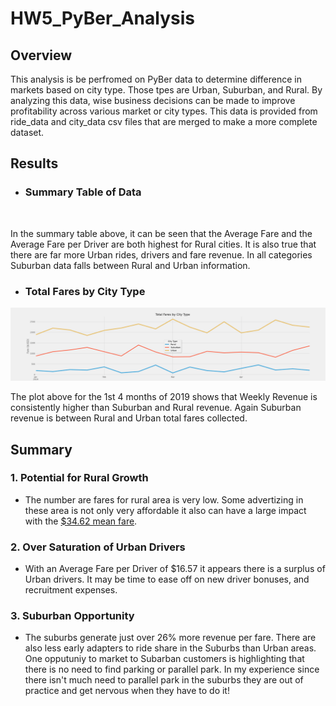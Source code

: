 # HW5_PyBer_Analysis

## Overview

This analysis is be perfromed on PyBer data to determine difference in markets based on city type.  Those tpes are Urban, Suburban, and Rural.  By analyzing this data, wise business decisions can be made to improve profitability across various market or city types.  This data is provided from ride_data and city_data csv files that are merged to make a more complete dataset. 

## Results

* ### Summary Table of Data 

![]()

In the summary table above, it can be seen that the Average Fare and the Average Fare per Driver are both highest for Rural cities.  It is also true that there are far more Urban rides, drivers and fare revenue.  In all categories Suburban data falls between Rural and Urban information.

* ### Total Fares by City Type

![](https://github.com/ethiry99/HW5_PyBer_Analysis/blob/main/analysis/PyBer_fare_summary.png)

The plot above for the 1st 4 months of 2019 shows that Weekly Revenue is consistently higher than Suburban and Rural revenue.  Again Suburban revenue is between Rural and Urban total fares collected.

## Summary

### 1.  Potential for Rural Growth

  * The number are fares for rural area is very low.  Some advertizing in these area is not only very affordable it also can have a large impact with the [$34.62 mean fare](https://github.com/ethiry99/HW5_PyBer_Analysis/blob/main/analysis/rural_mean_fare.png). 

### 2.  Over Saturation of Urban Drivers

  * With an Average Fare per Driver of $16.57 it appears there is a surplus of Urban drivers.  It may be time to ease off on new driver bonuses, and recruitment expenses.    

### 3.  Suburban Opportunity
 
  * The suburbs generate just over 26% more revenue per fare.  There are also less early adapters to ride share in the Suburbs than Urban areas.  One opputuniy to market to Subarban customers is highlighting that there is no need to find parking or parallel park.  In my experience since there isn't much need to parallel park in the suburbs they are out of practice and get nervous when they have to do it! 





 
 
